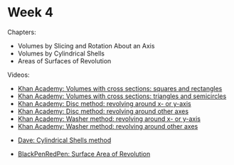 # Week 4

Chapters:
- Volumes by Slicing and Rotation About an Axis
- Volumes by Cylindrical Shells
- Areas of Surfaces of Revolution

Videos:
- [Khan Academy: Volumes with cross sections: squares and rectangles](https://www.khanacademy.org/math/ap-calculus-bc/bc-applications-of-integration-new/bc-8-7/v/volume-with-cross-sections-intro)
- [Khan Academy: Volumes with cross sections: triangles and semicircles](https://www.khanacademy.org/math/ap-calculus-bc/bc-applications-of-integration-new/bc-8-8/v/volume-solid-semicircle-cross-section)
- [Khan Academy: Disc method: revolving around x- or y-axis](https://www.khanacademy.org/math/ap-calculus-bc/bc-applications-of-integration-new/bc-8-9/v/disk-method-around-x-axis)
- [Khan Academy: Disc method: revolving around other axes](https://www.khanacademy.org/math/ap-calculus-bc/bc-applications-of-integration-new/bc-8-10/v/disc-method-rotation-around-horizontal-line)
- [Khan Academy: Washer method: revolving around x- or y-axis](https://www.khanacademy.org/math/ap-calculus-bc/bc-applications-of-integration-new/bc-8-11/v/disc-method-washer-method-for-rotation-around-x-axis)
- [Khan Academy: Washer method: revolving around other axes](https://www.khanacademy.org/math/ap-calculus-bc/bc-applications-of-integration-new/bc-8-12/v/washer-method-rotating-around-non-axis)
<!---->
- [Dave: Cylindrical Shells method](https://www.youtube.com/watch?v=MNU5DT-CDrc)
<!---->
- [BlackPenRedPen: Surface Area of Revolution](https://www.youtube.com/watch?v=A_vSMlXH3sg)